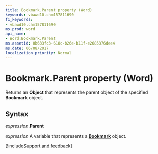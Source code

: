 ```yaml
---
title: Bookmark.Parent property (Word)
keywords: vbawd10.chm157811690
f1_keywords:
- vbawd10.chm157811690
ms.prod: word
api_name:
- Word.Bookmark.Parent
ms.assetid: 0b633fc3-618c-b26e-b11f-e2685376dee4
ms.date: 06/08/2017
localization_priority: Normal
---
```



# Bookmark.Parent property (Word)

Returns an **Object** that represents the parent object of the specified **Bookmark** object.


## Syntax

_expression_.**Parent**

_expression_ A variable that represents a **[Bookmark](Word.Bookmark.md)** object.




[!include[Support and feedback](~/includes/feedback-boilerplate.md)]